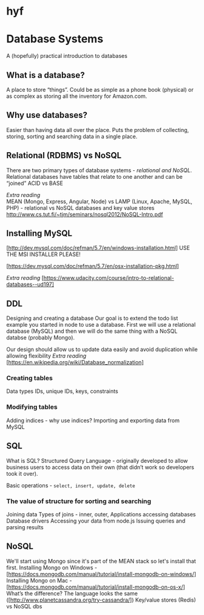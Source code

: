 # hyf

# Database Systems
A (hopefully) practical introduction to databases

## What is a database? 
A place to store “things”. Could be as simple as a phone book (physical) or as complex as storing all the inventory for Amazon.com. 

## Why use databases? 
Easier than having data all over the place.  Puts the problem of collecting, storing, sorting and searching data in a single place. 

## Relational (RDBMS) vs NoSQL
There are two primary types of database systems - *relational and NoSQL*. Relational databases have tables that relate to one another and can be “joined” 
ACID vs BASE 

*Extra reading*  
MEAN (Mongo, Express, Angular, Node) vs LAMP (Linux, Apache, MySQL, PHP) - relational vs NoSQL databases and key value stores
http://www.cs.tut.fi/~tjm/seminars/nosql2012/NoSQL-Intro.pdf 

## Installing MySQL
[http://dev.mysql.com/doc/refman/5.7/en/windows-installation.html] USE THE MSI INSTALLER PLEASE! 

[https://dev.mysql.com/doc/refman/5.7/en/osx-installation-pkg.html] 

*Extra reading*
[https://www.udacity.com/course/intro-to-relational-databases--ud197]

## DDL
Designing and creating a database
Our goal is to extend the todo list example you started in node to use a database. First we will use a relational database (MySQL) and then we will do the same thing with a NoSQL databse (probably Mongo).

Our design should allow us to update data easily and avoid duplication while allowing flexibility 
*Extra reading* 
[https://en.wikipedia.org/wiki/Database_normalization]

### Creating tables 
Data types
IDs, unique IDs, keys, constraints
### Modifying tables 
Adding indices - why use indices? 
Importing and exporting data from MySQL

## SQL
What is SQL? Structured Query Language - originally developed to allow business users to access data on their own (that didn’t work so developers took it over). 

Basic operations - `select, insert, update, delete`

### The value of structure for sorting and searching

Joining data
Types of joins - inner, outer, 
Applications accessing databases
Database drivers
Accessing your data from node.js 
Issuing queries and parsing results


## NoSQL
We'll start using Mongo since it's part of the MEAN stack so let's install that first. 
Installing Mongo on Windows - [https://docs.mongodb.com/manual/tutorial/install-mongodb-on-windows/]
Installing Mongo on Mac - [https://docs.mongodb.com/manual/tutorial/install-mongodb-on-os-x/]
What’s the difference? The language looks the same ([http://www.planetcassandra.org/try-cassandra/]) 
Key/value stores (Redis) vs NoSQL dbs

